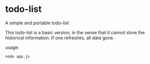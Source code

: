 # todo-list
A simple and portable todo-list

This todo-list is a basic version, in the sense that it cannot store the historical information. If one refreshes, all data gone. 

usage: 
```bash
node app.js
```
